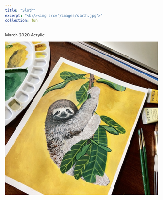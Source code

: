 ```yaml
---
title: "Sloth"
excerpt: "<br/><img src='/images/sloth.jpg'>"
collection: fun
---
```


March 2020
Acrylic

<img src='/images/sloth.jpg'>
